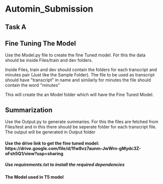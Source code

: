 # Automin_Submission
## Task A

<h2> Fine Tuning The Model </h2>
Use the Model.py file to create the fine Tuned model.
For this the data should be inside Files/train and dev folders.

Inside Files, train and dev should contain the folders for each transcript and minutes pair (Just like the Sample Folder). The file to be used as transcript should have "transcript" in name and similarly for minutes the file should contain the word "minutes"

This will create the an Model folder which will have the Fine Tuned Model. 

<h2> Summarization </h2>
Use the Output.py to generate summaries.
For this the files are fetched from Files/test and in this there should be seperate folder for each transcript file.
The output will be generated in Output folder

<h4> Use the drive link to get the fine tuned model: https://drive.google.com/file/d/1fw8vz7aunm-JwWrn-gMydc3Z-oFsh5Q1/view?usp=sharing </h4>
<h5> Use requirements.txt to install the required dependencies </h5>

<b>The Model used in T5 model</b>
